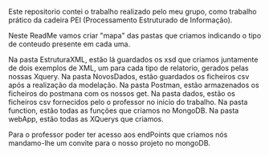 Este repositorio contei o trabalho realizado pelo meu grupo, como trabalho prático da cadeira PEI (Processamento Estruturado de Informação).

Neste ReadMe vamos criar "mapa" das pastas que criamos indicando o tipo de conteudo presente em cada uma.

Na pasta EstruturaXML, estão lá guardados os xsd que criamos juntamente de dois exemplos de XML, um para cada tipo de relatorio, gerados pelas nossas Xquery.
Na pasta NovosDados, estão guardados os ficheiros csv após a realização da modelação.
Na pasta Postman, estão armazenados os ficheiros do postmana com os nossos get.
Na pasta dados, estão os ficheiros csv fornecidos pelo o professor no inicio do trabalho.
Na pasta function, estão todas as funções que criamos no MongoDB.
Na pasta webApp, estão todas as XQuerys que criamos.

Para o professor poder ter acesso aos endPoints que criamos nós mandamo-lhe um convite para o nosso projeto no mongoDB.
